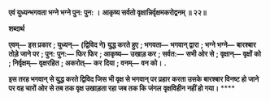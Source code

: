 **एवं युध्यन्भगवता भग्ने भग्ने पुन: पुन: ।** **आकृष्य सर्वतो वृक्षान्निर्वृक्षमकरोद्वनम् ॥ २२॥** 

**शब्दार्थ** 

**एवम्—** **इस प्रकार** **; युध्यन्—** **(द्विविद ने) युद्ध करते हुए** **; भगवता—** **भगवान् द्वारा** **; भग्ने भग्ने—** **बारश्बार तोड़े जाने पर** **; पुन:** **पुन:—** **फिर फिर** **; आकृष्य—** **उखाड़ कर** **; सर्वत:—** **सभी ओर से** **; वृक्षान्—** **वृक्षों को** **; निर्वृक्षम्—** **वृक्षरहित** **; अकरोत्—** **कर** **दिया** **; वनम्—** **वन को।** **.** 

**इस तरह भगवान् से युद्ध करते द्विविद जिस भी वृक्ष से भगवान् पर प्रहार करता उसके** **बारश्बार विनष्ट हो जाने पर वह चारों ओर से तब तक वृक्ष उखाड़ता रहा जब तक कि जंगल** **वृक्षविहीन नहीं हो गया।** **** 